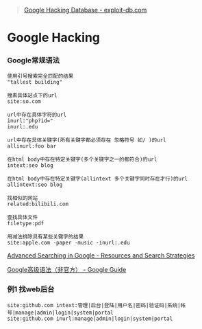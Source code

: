 >[ Google Hacking Database - exploit-db.com](https://www.exploit-db.com/google-hacking-database)

# Google Hacking

### Google常规语法

```
使用引号搜索完全匹配的结果
"tallest building"

搜素具体站点下的url
site:so.com

url中存在具体字符的url
inurl:"php?id="
inurl:.edu

url中存在具体关键字(所有关键字都必须存在 忽略符号 如/ )的url
allinurl:foo bar

在html body中存在特定关键字(多个关键字之一的都符合)的url
intext:seo blog

在html body中存在特定关键字(allintext 多个关键字同时存在才行)的url
allintext:seo blog

找相似的网站
related:bilibili.com

查找具体文件
filetype:pdf
```

```
用减法排除具有某些关键字的结果
site:apple.com -paper -music -inurl:.edu
```

[Advanced Searching in Google - Resources and Search Strategies](https://sites.google.com/site/resourcesandsearchstrategies/google/advanced-searching-in-google)

[Google高级语法（非官方） - Google Guide](http://www.googleguide.com/or_operator.html)

### 例1 找web后台

```
site:github.com intext:管理|后台|登陆|用户名|密码|验证码|系统|帐号|manage|admin|login|system|portal
site:github.com inurl:manage|admin|login|system|portal
```
